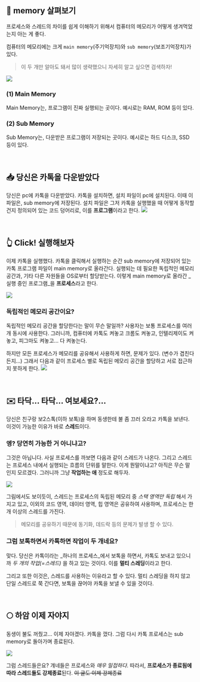 ## 💾 memory 살펴보기

프로세스와 스레드의 차이를 쉽게 이해하기 위해서 컴퓨터의 메모리가 어떻게 생겨먹었는지 아는 게 좋다.

컴퓨터의 메모리에는 크게 `main memory`(주기억장치)와 `sub memory`(보조기억장치)가 있다.
> 이 두 개만 알아도 돼서 많이 생략했으니 자세히 알고 싶으면 검색하자!

![](https://velog.velcdn.com/images/gimhanul/post/e9082404-e491-4d1a-bbb5-f243041fc121/image.png)

### (1) Main Memory

Main Memory는, 프로그램이 진짜 실행되는 곳이다. 예시로는 RAM, ROM 등이 있다.

### (2) Sub Memory

Sub Memory는, 다운받은 프로그램이 저장되는 곳이다. 예시로는 하드 디스크, SSD 등이 있다.


<br>

## 📥 당신은 카톡을 다운받았다

당신은 pc에 카톡을 다운받았다. 카톡을 설치하면, 설치 파일이 pc에 설치된다. 이때 이 파일은, sub memory에 저장된다. 설치 파일은 그저 카톡을 실행했을 때 어떻게 동작할건지 정의되어 있는 코드 덩어리로, 이를 **프로그램**이라고 한다.
![](https://velog.velcdn.com/images/gimhanul/post/5da7f6ab-28ba-4b58-a025-fe58c1de2851/image.png)


<br>

## 👆 Click! 실행해보자

이제 카톡을 실행했다. 카톡을 클릭해서 실행하는 순간 sub memory에 저장되어 있는 카톡 프로그램 파일이 main memory로 올라간다. 실행되는 데 필요한 독립적인 메모리 공간과, 기타 다른 자원들을 OS로부터 할당받는다. 이렇게 main memory로 올라간 _실행 중인 프로그램_을 **프로세스**라고 한다.

![](https://velog.velcdn.com/images/gimhanul/post/8783b87a-01cb-4e8b-96a9-58392f4b54e3/image.png)


### 독립적인 메모리 공간이요?

독립적인 메모리 공간을 할당한다는 말이 무슨 말일까?
사용자는 보통 프로세스를 여러 개 동시에 사용한다. 그러니까, 컴퓨터에 카톡도 켜놓고 크롬도 켜놓고, 인텔리제이도 켜놓고, 피그마도 켜놓고... 다 켜놓는다.

하지만 모든 프로세스가 메모리를 공유해서 사용하게 하면, 문제가 있다. (변수가 겹친다든지...) 그래서 다음과 같이 프로세스 별로 독립된 메모리 공간을 할당하고 서로 접근하지 못하게 한다.
![](https://miro.medium.com/max/1400/0*jvlxE7iwWWLvzxgo.png)

<br>

## ✉️ 타닥... 타닥... 여보세요?...

당신은 친구랑 보2스톡(이하 보톡)을 하며 동생한테 불 좀 끄러 오라고 카톡을 보낸다.
이것이 가능한 이유가 바로 **스레드**이다.

### 엥? 당연히 가능한 거 아니냐고?
그것은 아닙니다. 사실 프로세스를 까보면 다음과 같이 스레드가 나온다.
그리고 스레드는 프로세스 내에서 실행되는 흐름의 단위를 말한다.
이게 뭔말이냐고? 아직은 무슨 말인지 모르겠다. 그러니까 그냥 **작업하는 애** 정도로 해두자.

![](https://miro.medium.com/max/1400/0*39Jqwl1DcgCaTEGr.png)

그림에서도 보이듯이, 스레드는 프로세스의 독립된 메모리 중 _스택 영역만 독립_ 해서 가지고 있고, 이외의 코드 영역, 데이터 영역, 힙 영역은 공유하여 사용하며, 프로세스는 한 개 이상의 스레드를 가진다.

> 메모리를 공유하기 때문에 동기화, 데드락 등의 문제가 발생 할 수 있다.

### 그럼 보톡하면서 카톡하면 작업이 두 개네요?

맞다. 당신은 카톡이라는 _하나의 프로세스_에서 보톡을 하면서, 카톡도 보내고 있으니까 _두 개의 작업(=스레드)_ 을 하고 있는 것이다. 이를 **멀티 스레딩**이라고 한다.

그리고 또한 이것은, 스레드를 사용하는 이유라고 할 수 있다.
멀티 스레딩을 하지 않고 단일 스레드로 쭉 간다면, 보톡을 끊어야 카톡을 보낼 수 있을 것이다.

<br>

## 🌕 하암 이제 자야지

동생이 불도 꺼줬고... 이제 자야겠다. 카톡을 껐다.
그럼 다시 카톡 프로세스는 sub memory로 돌아가며 종료된다.

![](https://velog.velcdn.com/images/gimhanul/post/5da7f6ab-28ba-4b58-a025-fe58c1de2851/image.png)

그럼 스레드들은요? 걔네들은 프로세스와 _매우 밀접하다_.
따라서, **프로세스가 종료됨에 따라 스레드들도 강제종료**된다.
~~이 글도 이제 강제종료~~